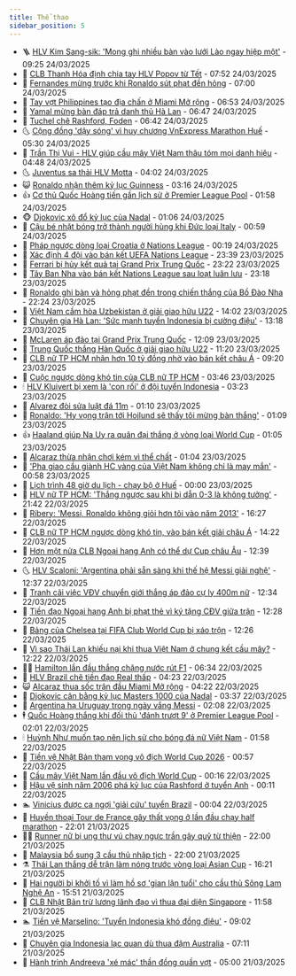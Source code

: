 ```yaml
---
title: Thể thao
sidebar_position: 5
---
```


<!-- vnexpress-the-thao:START -->
- 🪜 [HLV Kim Sang-sik: &#39;Mong ghi nhiều bàn vào lưới Lào ngay hiệp một&#39;](https://vnexpress.net/hlv-kim-sang-sik-mong-ghi-nhieu-ban-vao-luoi-lao-ngay-hiep-mot-4865287.html) - 09:25 24/03/2025
- 🦩 [CLB Thanh Hóa định chia tay HLV Popov từ Tết](https://vnexpress.net/clb-thanh-hoa-dinh-chia-tay-hlv-popov-tu-tet-4865184.html) - 07:52 24/03/2025
- 🧰 [Fernandes mừng trước khi Ronaldo sút phạt đền hỏng](https://vnexpress.net/fernandes-mung-truoc-khi-ronaldo-sut-phat-den-hong-4865147.html) - 07:00 24/03/2025
- 🤗 [Tay vợt Philippines tạo địa chấn ở Miami Mở rộng](https://vnexpress.net/tay-vot-philippines-tao-dia-chan-o-miami-mo-rong-4865068.html) - 06:53 24/03/2025
- 🥳 [Yamal mừng bàn đáp trả danh thủ Hà Lan](https://vnexpress.net/yamal-mung-ban-dap-tra-danh-thu-ha-lan-4865071.html) - 06:47 24/03/2025
- 🦣 [Tuchel chê Rashford, Foden](https://vnexpress.net/tuchel-che-rashford-foden-4865090.html) - 06:42 24/03/2025
- 🌜 [Cộng đồng &#39;dậy sóng&#39; vì huy chương VnExpress Marathon Huế](https://vnexpress.net/cong-dong-day-song-vi-huy-chuong-vnexpress-marathon-hue-4864994.html) - 05:30 24/03/2025
- 🫶 [Trần Thị Vui - HLV giúp cầu mây Việt Nam thâu tóm mọi danh hiệu](https://vnexpress.net/tran-thi-vui-hlv-giup-cau-may-viet-nam-thau-tom-moi-danh-hieu-4864671.html) - 04:48 24/03/2025
- 🌜 [Juventus sa thải HLV Motta](https://vnexpress.net/juventus-sa-thai-hlv-motta-4864997.html) - 04:02 24/03/2025
- 😺 [Ronaldo nhận thêm kỷ lục Guinness](https://vnexpress.net/ronaldo-nhan-them-ky-luc-guinness-4865024.html) - 03:16 24/03/2025
- 👍 [Cơ thủ Quốc Hoàng tiến gần lịch sử ở Premier League Pool](https://vnexpress.net/co-thu-quoc-hoang-tien-gan-lich-su-o-premier-league-pool-4864972.html) - 01:58 24/03/2025
- 🐵 [Djokovic xô đổ kỷ lục của Nadal](https://vnexpress.net/djokovic-xo-do-ky-luc-cua-nadal-4864958.html) - 01:06 24/03/2025
- 💫 [Cậu bé nhặt bóng trở thành người hùng khi Đức loại Italy](https://vnexpress.net/cau-be-nhat-bong-tro-thanh-nguoi-hung-khi-duc-loai-italy-4864949.html) - 00:59 24/03/2025
- 🦆 [Pháp ngược dòng loại Croatia ở Nations League](https://vnexpress.net/phap-nguoc-dong-loai-croatia-o-nations-league-4864933.html) - 00:19 24/03/2025
- 🙉 [Xác định 4 đội vào bán kết UEFA Nations League](https://vnexpress.net/xac-dinh-4-doi-vao-ban-ket-uefa-nations-league-4864929.html) - 23:39 23/03/2025
- 📝 [Ferrari bị hủy kết quả tại Grand Prix Trung Quốc](https://vnexpress.net/ferrari-bi-huy-ket-qua-tai-grand-prix-trung-quoc-4864928.html) - 23:22 23/03/2025
- 💯 [Tây Ban Nha vào bán kết Nations League sau loạt luân lưu](https://vnexpress.net/tay-ban-nha-vao-ban-ket-nations-league-sau-loat-luan-luu-4864925.html) - 23:18 23/03/2025
- 🌈 [Ronaldo ghi bàn và hỏng phạt đền trong chiến thắng của Bồ Đào Nha](https://vnexpress.net/ronaldo-ghi-ban-va-hong-phat-den-trong-chien-thang-cua-bo-dao-nha-4864920.html) - 22:24 23/03/2025
- 🦩 [Việt Nam cầm hòa Uzbekistan ở giải giao hữu U22](https://vnexpress.net/viet-nam-cam-hoa-uzbekistan-o-giai-giao-huu-u22-4864896.html) - 14:02 23/03/2025
- 🐲 [Chuyên gia Hà Lan: &#39;Sức mạnh tuyển Indonesia bị cường điệu&#39;](https://vnexpress.net/chuyen-gia-ha-lan-suc-manh-tuyen-indonesia-bi-cuong-dieu-4864884.html) - 13:18 23/03/2025
- 🌁 [McLaren áp đảo tại Grand Prix Trung Quốc](https://vnexpress.net/mclaren-ap-dao-tai-grand-prix-trung-quoc-4864874.html) - 12:09 23/03/2025
- 💯 [Trung Quốc thắng Hàn Quốc ở giải giao hữu U22](https://vnexpress.net/trung-quoc-thang-han-quoc-o-giai-giao-huu-u22-4864872.html) - 11:20 23/03/2025
- 🌝 [CLB nữ TP HCM nhận hơn 10 tỷ đồng nhờ vào bán kết châu Á](https://vnexpress.net/clb-nu-tp-hcm-nhan-hon-10-ty-dong-nho-vao-ban-ket-chau-a-4864812.html) - 09:20 23/03/2025
- 🤖 [Cuộc ngược dòng khó tin của CLB nữ TP HCM](https://vnexpress.net/cuoc-nguoc-dong-kho-tin-cua-clb-nu-tp-hcm-4864737.html) - 03:46 23/03/2025
- 🕯 [HLV Kluivert bị xem là &#39;con rối&#39; ở đội tuyển Indonesia](https://vnexpress.net/hlv-kluivert-bi-xem-la-con-roi-o-doi-tuyen-indonesia-4864713.html) - 03:23 23/03/2025
- 🧰 [Alvarez đòi sửa luật đá 11m](https://vnexpress.net/alvarez-doi-sua-luat-da-11m-4864683.html) - 01:10 23/03/2025
- 🥳 [Ronaldo: &#39;Hy vọng trận tới Hojlund sẽ thấy tôi mừng bàn thắng&#39;](https://vnexpress.net/ronaldo-hy-vong-tran-toi-hojlund-se-thay-toi-mung-ban-thang-4864686.html) - 01:09 23/03/2025
- 👍 [Haaland giúp Na Uy ra quân đại thắng ở vòng loại World Cup](https://vnexpress.net/haaland-giup-na-uy-ra-quan-dai-thang-o-vong-loai-world-cup-4864684.html) - 01:05 23/03/2025
- 💪 [Alcaraz thừa nhận chơi kém vì thể chất](https://vnexpress.net/alcaraz-thua-nhan-choi-kem-vi-the-chat-4864698.html) - 01:04 23/03/2025
- 👹 [&#39;Pha giao cầu giành HC vàng của Việt Nam không chỉ là may mắn&#39;](https://vnexpress.net/pha-giao-cau-gianh-hc-vang-cua-viet-nam-khong-chi-la-may-man-4864638.html) - 00:58 23/03/2025
- 🧰 [Lịch trình 48 giờ du lịch - chạy bộ ở Huế](https://vnexpress.net/lich-trinh-48-gio-du-lich-chay-bo-o-hue-4864242.html) - 00:00 23/03/2025
- 🚀 [HLV nữ TP HCM: &#39;Thắng ngược sau khi bị dẫn 0-3 là không tưởng&#39;](https://vnexpress.net/hlv-nu-tp-hcm-thang-nguoc-sau-khi-bi-dan-0-3-la-khong-tuong-4864666.html) - 21:42 22/03/2025
- 🎃 [Ribery: &#39;Messi, Ronaldo không giỏi hơn tôi vào năm 2013&#39;](https://vnexpress.net/ribery-messi-ronaldo-khong-gioi-hon-toi-vao-nam-2013-4864626.html) - 16:27 22/03/2025
- 🧰 [CLB nữ TP HCM ngược dòng khó tin, vào bán kết giải châu Á](https://vnexpress.net/clb-nu-tp-hcm-nguoc-dong-kho-tin-vao-ban-ket-giai-chau-a-4864643.html) - 14:22 22/03/2025
- 👀 [Hơn một nửa CLB Ngoại hạng Anh có thể dự Cup châu Âu](https://vnexpress.net/hon-mot-nua-clb-ngoai-hang-anh-co-the-du-cup-chau-au-4864483.html) - 12:39 22/03/2025
- 🌜 [HLV Scaloni: &#39;Argentina phải sẵn sàng khi thế hệ Messi giải nghệ&#39;](https://vnexpress.net/hlv-scaloni-argentina-phai-san-sang-khi-the-he-messi-giai-nghe-4864604.html) - 12:37 22/03/2025
- 🫶 [Tranh cãi việc VĐV chuyển giới thắng áp đảo cự ly 400m nữ](https://vnexpress.net/tranh-cai-viec-vdv-chuyen-gioi-thang-ap-dao-cu-ly-400m-nu-4864631.html) - 12:34 22/03/2025
- 🦄 [Tiền đạo Ngoại hạng Anh bị phạt thẻ vì ký tặng CĐV giữa trận](https://vnexpress.net/tien-dao-ngoai-hang-anh-bi-phat-the-vi-ky-tang-cdv-giua-tran-4864616.html) - 12:28 22/03/2025
- 🥳 [Bảng của Chelsea tại FIFA Club World Cup bị xáo trộn](https://vnexpress.net/bang-cua-chelsea-tai-fifa-club-world-cup-bi-xao-tron-4864612.html) - 12:26 22/03/2025
- 🐲 [Vì sao Thái Lan khiếu nại khi thua Việt Nam ở chung kết cầu mây?](https://vnexpress.net/vi-sao-thai-lan-khieu-nai-khi-thua-viet-nam-o-chung-ket-cau-may-4864618.html) - 12:22 22/03/2025
- 🧑‍🏫 [Hamilton lần đầu thắng chặng nước rút F1](https://vnexpress.net/hamilton-lan-dau-thang-chang-nuoc-rut-f1-4864555.html) - 06:34 22/03/2025
- 🤔 [HLV Brazil chê tiền đạo Real thấp](https://vnexpress.net/hlv-brazil-che-tien-dao-real-thap-4864452.html) - 04:23 22/03/2025
- 😺 [Alcaraz thua sốc trận đầu Miami Mở rộng](https://vnexpress.net/alcaraz-thua-soc-tran-dau-miami-mo-rong-4864500.html) - 04:22 22/03/2025
- 💪 [Djokovic cân bằng kỷ lục Masters 1000 của Nadal](https://vnexpress.net/djokovic-can-bang-ky-luc-masters-1000-cua-nadal-4864499.html) - 03:37 22/03/2025
- 💼 [Argentina hạ Uruguay trong ngày vắng Messi](https://vnexpress.net/argentina-ha-uruguay-trong-ngay-vang-messi-4864454.html) - 02:08 22/03/2025
- 🕴 [Quốc Hoàng thắng khi đối thủ &#39;đánh trượt 9&#39; ở Premier League Pool](https://vnexpress.net/quoc-hoang-thang-khi-doi-thu-danh-truot-9-o-premier-league-pool-4864441.html) - 02:01 22/03/2025
- 🕯 [Huỳnh Như muốn tạo nên lịch sử cho bóng đá nữ Việt Nam](https://vnexpress.net/huynh-nhu-muon-tao-nen-lich-su-cho-bong-da-nu-viet-nam-4864386.html) - 01:58 22/03/2025
- 📝 [Tiền vệ Nhật Bản tham vọng vô địch World Cup 2026](https://vnexpress.net/tien-ve-nhat-ban-tham-vong-vo-dich-world-cup-2026-4864434.html) - 00:57 22/03/2025
- 🧐 [Cầu mây Việt Nam lần đầu vô địch World Cup](https://vnexpress.net/cau-may-viet-nam-lan-dau-vo-dich-world-cup-4864418.html) - 00:16 22/03/2025
- 🙉 [Hậu vệ sinh năm 2006 phá kỷ lục của Rashford ở tuyển Anh](https://vnexpress.net/hau-ve-sinh-nam-2006-pha-ky-luc-cua-rashford-o-tuyen-anh-4864416.html) - 00:11 22/03/2025
- 🏊 [Vinicius được ca ngợi &#39;giải cứu&#39; tuyển Brazil](https://vnexpress.net/vinicius-duoc-ca-ngoi-giai-cuu-tuyen-brazil-4864421.html) - 00:04 22/03/2025
- 🌊 [Huyền thoại Tour de France gây thất vọng ở lần đầu chạy half marathon](https://vnexpress.net/huyen-thoai-tour-de-france-gay-that-vong-o-lan-dau-chay-half-marathon-4864354.html) - 22:01 21/03/2025
- 👨‍🏫 [Runner nữ bị ung thư vú chạy ngực trần gây quỹ từ thiện](https://vnexpress.net/runner-nu-bi-ung-thu-vu-chay-nguc-tran-gay-quy-tu-thien-4864338.html) - 22:00 21/03/2025
- 🥷 [Malaysia bổ sung 3 cầu thủ nhập tịch](https://vnexpress.net/malaysia-bo-sung-3-cau-thu-nhap-tich-4864311.html) - 22:00 21/03/2025
- ⚗️ [Thái Lan thắng dễ trận làm nóng trước vòng loại Asian Cup](https://vnexpress.net/thai-lan-thang-de-tran-lam-nong-truoc-vong-loai-asian-cup-4864406.html) - 16:21 21/03/2025
- 🌮 [Hai người bị khởi tố vì làm hồ sơ &#39;gian lận tuổi&#39; cho cầu thủ Sông Lam Nghệ An](https://vnexpress.net/hai-nguoi-bi-khoi-to-vi-lam-ho-so-gian-lan-tuoi-cho-cau-thu-song-lam-nghe-an-4864400.html) - 15:51 21/03/2025
- 🤩 [CLB Nhật Bản trừ lương lãnh đạo vì thua đại diện Singapore](https://vnexpress.net/clb-nhat-ban-tru-luong-lanh-dao-vi-thua-dai-dien-singapore-4864369.html) - 11:58 21/03/2025
- 🏊 [Tiền vệ Marselino: &#39;Tuyển Indonesia khó đồng điệu&#39;](https://vnexpress.net/tien-ve-marselino-tuyen-indonesia-kho-dong-dieu-4864259.html) - 09:02 21/03/2025
- 🐎 [Chuyên gia Indonesia lạc quan dù thua đậm Australia](https://vnexpress.net/chuyen-gia-indonesia-lac-quan-du-thua-dam-australia-4864171.html) - 07:11 21/03/2025
- 💫 [Hành trình Andreeva &#39;xé mác&#39; thần đồng quần vợt](https://vnexpress.net/hanh-trinh-andreeva-xe-mac-than-dong-quan-vot-4863771.html) - 05:00 21/03/2025<!-- vnexpress-the-thao:END -->
